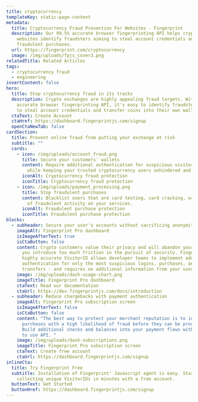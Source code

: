 ```yaml
---
title: cryptocurrency
templateKey: static-page-content
metadata:
  title: Cryptocurrency Fraud Prevention For Websites - Fingerprint
  description: Our 99.5% accurate browser fingerprinting API helps cryptocurrency
    websites identify fraudsters aiming to steal account credentials and make
    fraudulent purchases.
  url: https://fingerprint.com/cryptocurrency
  image: /img/uploads/fpjs_cover3.png
relatedTitle: Related Articles
tags:
  - cryptocurrency fraud
  - engineering
invertContent: false
hero:
  title: Stop cryptocurrency fraud in its tracks
  description: Crypto exchanges are highly appealing fraud targets. With our 99.5%
    accurate browser fingerprinting API, it's easy to identify fraudsters aiming
    to steal account credentials and transfer coins into their own wallets.
  ctaText: Create Account
  ctaHref: https://dashboard.fingerprintjs.com/signup
  openCtaNewTab: false
cardSection:
  title: Prevent online fraud from putting your exchange at risk
  subtitle: ""
  cards:
    - icon: /img/uploads/account_fraud.png
      title: Secure your customers' wallets
      content: Require additional authentication for suspicious visitors during login
        while keeping your trusted cryptocurrency users unhindered and safe.
      iconAlt: Cryptocurrency fraud protection
      iconTitle: Cryptocurrency fraud protection
    - icon: /img/uploads/payment_processing.png
      title: Stop fraudulent purchases
      content: Blacklist users that are card testing, card cracking, or have a history
        of fraudulent activity on your services.
      iconAlt: Fraudulent purchase protection
      iconTitle: Fraudulent purchase protection
blocks:
  - subheader: Secure your user's accounts without sacrificing anonymity
    imageAlt: Fingerprint Pro dashboard
    isImageAfterText: true
    isCtaButton: false
    content: Crypto customers value their privacy and will abandon your exchange if
      you introduce too much friction in the pursuit of security. Fingerprint'
      highly accurate VisitorID allows developer teams to implement additional
      authentication for only the most suspicious logins, purchases, and
      transfers - and requires no additional information from your users.
    image: /img/uploads/dash-usage-chart.png
    imageTitle: Fingerprint Pro dashboard
    ctaText: Read our documentation
    ctaUrl: https://dev.fingerprintjs.com/docs/introduction
  - subheader: Reduce chargebacks with payment authentication
    imageAlt: Fingerprint Pro subscription screen
    isImageAfterText: false
    isCtaButton: false
    content: "The best way to protect your merchant reputation is to identify
      purchases with a high likelihood of fraud before they can be processed.
      Build additional checks and balances into your payment flows with our easy
      to use API. "
    image: /img/uploads/dash-subscriptions.png
    imageTitle: Fingerprint Pro subscription screen
    ctaText: Create free account
    ctaUrl: https://dashboard.fingerprintjs.com/signup
inlineCta:
  title: Try Fingerprint Free
  subtitle: Installation of Fingerprint' Javascript agent is easy. Start
    collecting unique VisitorIDs in minutes with a free account.
  buttonText: Get Started
  buttonHref: https://dashboard.fingerprintjs.com/signup
---
```


